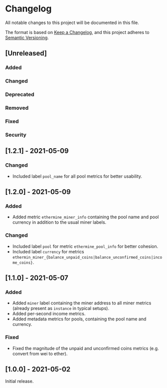# Changelog
All notable changes to this project will be documented in this file.

The format is based on [Keep a Changelog](https://keepachangelog.com/en/1.0.0/),
and this project adheres to [Semantic Versioning](https://semver.org/spec/v2.0.0.html).

## [Unreleased]

### Added

### Changed

### Deprecated

### Removed

### Fixed

### Security

## [1.2.1] - 2021-05-09

### Changed

- Included label `pool_name` for all pool metrics for better usability.

## [1.2.0] - 2021-05-09

### Added

- Added metric `ethermine_miner_info` containing the pool name and pool currency in addition to the usual miner labels.

### Changed

- Included label `pool` for metric `ethermine_pool_info` for better cohesion.
- Included label `currency` for metrics `ethermin_miner_{balance_unpaid_coins|balance_unconfirmed_coins|income_coins}`.

## [1.1.0] - 2021-05-07

### Added

- Added `miner` label containing the miner address to all miner metrics (already present as `instance` in typical setups).
- Added per-second income metrics.
- Added metadata metrics for pools, containing the pool name and currency.

### Fixed

- Fixed the magnitude of the unpaid and unconfirmed coins metrics (e.g. convert from wei to ether).

## [1.0.0] - 2021-05-02

Initial release.
